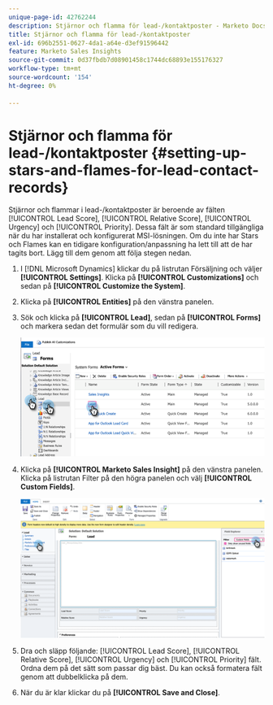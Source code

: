 ```yaml
---
unique-page-id: 42762244
description: Stjärnor och flamma för lead-/kontaktposter - Marketo Docs - produktdokumentation
title: Stjärnor och flamma för lead-/kontaktposter
exl-id: 696b2551-0627-4da1-a64e-d3ef91596442
feature: Marketo Sales Insights
source-git-commit: 0d37fbdb7d08901458c1744dc68893e155176327
workflow-type: tm+mt
source-wordcount: '154'
ht-degree: 0%

---
```


# Stjärnor och flamma för lead-/kontaktposter {#setting-up-stars-and-flames-for-lead-contact-records}

Stjärnor och flammar i lead-/kontaktposter är beroende av fälten [!UICONTROL Lead Score], [!UICONTROL Relative Score], [!UICONTROL Urgency] och [!UICONTROL Priority]. Dessa fält är som standard tillgängliga när du har installerat och konfigurerat MSI-lösningen. Om du inte har Stars och Flames kan en tidigare konfiguration/anpassning ha lett till att de har tagits bort. Lägg till dem genom att följa stegen nedan.

1. I [!DNL Microsoft Dynamics] klickar du på listrutan Försäljning och väljer **[!UICONTROL Settings]**. Klicka på **[!UICONTROL Customizations]** och sedan på **[!UICONTROL Customize the System]**.

1. Klicka på **[!UICONTROL Entities]** på den vänstra panelen.

1. Sök och klicka på **[!UICONTROL Lead]**, sedan på **[!UICONTROL Forms]** och markera sedan det formulär som du vill redigera.

   ![](assets/setting-up-stars-and-flames-for-lead-contact-records-1.png)

1. Klicka på **[!UICONTROL Marketo Sales Insight]** på den vänstra panelen. Klicka på listrutan Filter på den högra panelen och välj **[!UICONTROL Custom Fields]**.

   ![](assets/setting-up-stars-and-flames-for-lead-contact-records-2.png)

1. Dra och släpp följande: [!UICONTROL Lead Score], [!UICONTROL Relative Score], [!UICONTROL Urgency] och [!UICONTROL Priority] fält. Ordna dem på det sätt som passar dig bäst. Du kan också formatera fält genom att dubbelklicka på dem.

1. När du är klar klickar du på **[!UICONTROL Save and Close]**.

